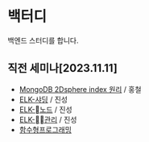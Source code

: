 # 백터디
백엔드 스터디를 합니다. 

## 직전 세미나[2023.11.11]
 - [MongoDB 2Dsphere index 원리](https://youtu.be/N614irvCACo) / 홍철
 - [ELK-샤딩](https://jinseong-dev.tistory.com/entry/ELK-%EC%97%98%EB%9D%BC%EC%8A%A4%ED%8B%B1%EC%84%9C%EC%B9%98-%EC%83%A4%EB%94%A9-%EC%9D%B4-%EC%A0%95%EB%8F%84%EB%8A%94-%EC%95%8C%EA%B3%A0-%EC%82%AC%EC%9A%A9%ED%95%98%EC%9E%90) / 진성
 - [ELK-노드](https://jinseong-dev.tistory.com/entry/ELK-%EC%97%98%EB%9D%BC%EC%8A%A4%ED%8B%B1%EC%84%9C%EC%B9%98-%ED%81%B4%EB%9F%AC%EC%8A%A4%ED%84%B0%EB%A5%BC-%EA%B5%AC%EC%84%B1%ED%95%98%EB%8A%94-%EB%8B%A4%EC%96%91%ED%95%9C-%EB%85%B8%EB%93%9C%EC%97%90-%EB%8C%80%ED%95%B4-%EC%95%8C%EC%95%84%EB%B3%B4%EC%9E%90) / 진성
 - [ELK-관리](https://jinseong-dev.tistory.com/entry/ELK-%EC%97%98%EB%9D%BC%EC%8A%A4%ED%8B%B1%EC%84%9C%EC%B9%98-%ED%81%B4%EB%9F%AC%EC%8A%A4%ED%84%B0%EB%A5%BC-%EA%B5%AC%EC%84%B1%ED%95%98%EB%8A%94-%EB%8B%A4%EC%96%91%ED%95%9C-%EB%85%B8%EB%93%9C%EC%97%90-%EB%8C%80%ED%95%B4-%EC%95%8C%EC%95%84%EB%B3%B4%EC%9E%90) / 진성
 - [함수형프로그래밍](https://docs.google.com/presentation/d/1eVoNRh2ony9KxDIUeC-sh9mD7omnxJH-YfdfeTxnhQg/edit?usp=sharing)
